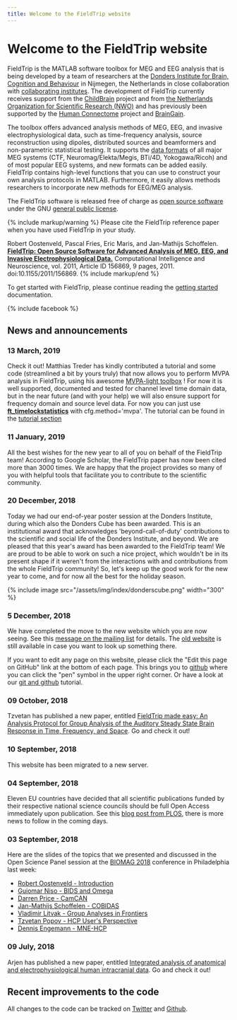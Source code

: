 ```yaml
---
title: Welcome to the FieldTrip website
---
```


# Welcome to the FieldTrip website

FieldTrip is the MATLAB software toolbox for MEG and EEG analysis that is being developed by a team of researchers at the [Donders Institute for Brain, Cognition and Behaviour](http://www.ru.nl/donders) in Nijmegen, the Netherlands in close collaboration with [collaborating institutes](/external_links#collaborating_institutes). The development of FieldTrip currently receives support from the [ChildBrain](http://www.childbrain.eu) project and from [the Netherlands Organization for Scientific Research (NWO)](http://www.nwo.nl) and has previously been supported by the [Human Connectome](http://humanconnectome.org) project and [BrainGain](http://www.braingain.nl).

The toolbox offers advanced analysis methods of MEG, EEG, and invasive electrophysiological data, such as time-frequency analysis, source reconstruction using dipoles, distributed sources and beamformers and non-parametric statistical testing. It supports the [data formats](/faq/dataformat) of all major MEG systems (CTF, Neuromag/Elekta/Megis, BTi/4D, Yokogawa/Ricoh) and of most popular EEG systems, and new formats can be added easily. FieldTrip contains high-level functions that you can use to construct your own analysis protocols in MATLAB. Furthermore, it easily allows methods researchers to incorporate new methods for EEG/MEG analysis.

The FieldTrip software is released free of charge as [open source software](http://en.wikipedia.org/wiki/Open_source) under the GNU [general public license](http://www.gnu.org/copyleft/gpl.html).

{% include markup/warning %}
Please cite the FieldTrip reference paper when you have used FieldTrip in your study.

Robert Oostenveld, Pascal Fries, Eric Maris, and Jan-Mathijs Schoffelen. **[FieldTrip: Open Source Software for Advanced Analysis of MEG, EEG, and Invasive Electrophysiological Data.](http://www.hindawi.com/journals/cin/2011/156869)** Computational Intelligence and Neuroscience, vol. 2011, Article ID 156869, 9 pages, 2011. doi:10.1155/2011/156869.
{% include markup/end %}

To get started with FieldTrip, please continue reading the [getting started](/getting_started) documentation.

{% include facebook %}

## News and announcements

### 13 March, 2019

Check it out! Matthias Treder has kindly contributed a tutorial and some code (streamlined a bit by yours truly) that now allows you to perform MVPA analysis in FieldTrip, using his awesome [MVPA-light toolbox](https://github.com/treder/MVPA-Light) ! For now it is well supported, documented and tested for channel level time domain data, but in the near future (and with your help) we will also ensure support for frequency domain and source level data. For now you can just use **[ft_timelockstatistics](/reference/ft_timelockstatistics)** with cfg.method='mvpa'. The tutorial can be found in the [tutorial section](/tutorial/mvpa_light)

### 11 January, 2019

All the best wishes for the new year to all of you on behalf of the FieldTrip team! According to Google Scholar, the FieldTrip paper has now been cited more than 3000 times. We are happy that the project provides so many of you with helpful tools that facilitate you to contribute to the scientific community.

### 20 December, 2018

Today we had our end-of-year poster session at the Donders Institute, during which also the Donders Cube has been awarded. This is an institutional award that acknowledges 'beyond-call-of-duty' contributions to the scientific and social life of the Donders Institute, and beyond. We are pleased that this year's award has been awarded to the FieldTrip team! We are proud to be able to work on such a nice project, which wouldn't be in its present shape if it weren't from the interactions with and contributions from the whole FieldTrip community! So, let's keep up the good work for the new year to come, and for now all the best for the holiday season.

{% include image src="/assets/img/index/donderscube.png" width="300" %}

### 5 December, 2018

We have completed the move to the new website which you are now seeing. See this [message on the mailing list](https://mailman.science.ru.nl/pipermail/fieldtrip/2018-December/012579.html) for details. The [old website](http://old.fieldtriptoolbox.org) is still available in case you want to look up something there.

If you want to edit any page on this website, please click the "Edit this page on GitHub" link at the bottom of each page. This brings you to [github](https://github.com/fieldtrip/website) where you can click the "pen" symbol in the upper right corner. Or have a look at our [git and github](/development/git/) tutorial.

### 09 October, 2018

Tzvetan has published a new paper, entitled [FieldTrip made easy: An Analysis Protocol for Group Analysis of the Auditory Steady State Brain Response in Time, Frequency, and Space](https://www.frontiersin.org/articles/10.3389/fnins.2018.00711/full). Go and check it out!

### 10 September, 2018

This website has been migrated to a new server.

### 04 September, 2018

Eleven EU countries have decided that all scientific publications funded by their respective national science councils should be full Open Access immediately upon publication. See this [blog post from PLOS](https://blogs.plos.org/plos/2018/09/open-access-publishing-forges-ahead-in-europe/), there is more news to follow in the coming days.

### 03 September, 2018

Here are the slides of the topics that we presented and discussed in the Open Science Panel session at the [BIOMAG 2018](http://www.biomag2018.org) conference in Philadelphia last week:

* [Robert Oostenveld - Introduction](https://www.slideshare.net/RobertOostenveld/biomag2018-robert-oostenveld-open-science-intro)
* [Guiomar Niso - BIDS and Omega](https://www.slideshare.net/JuliaGuiomarNisoGaln/guiomar-niso-biomag-2018-open-science-meg)
* [Darren Price - CamCAN](https://www.slideshare.net/RobertOostenveld/biomag2018-darren-price-camcan)
* [Jan-Mathijs Schoffelen - COBIDAS](https://www.slideshare.net/RobertOostenveld/biomag2018-janmathijs-schoffelen-cobidas)
* [Vladimir Litvak - Group Analyses in Frontiers](https://www.slideshare.net/RobertOostenveld/biomag2018-vladimir-litvak-frontiers)
* [Tzvetan Popov - HCP User's Perspective](https://www.slideshare.net/RobertOostenveld/biomag2018-tzvetan-popov-hcp-from-a-users-perspective)
* [Dennis Engemann - MNE-HCP](https://www.slideshare.net/RobertOostenveld/biomag2018-denis-engemann-mnehcp)

### 09 July, 2018

Arjen has published a new paper, entitled [Integrated analysis of anatomical and electrophysiological human intracranial data](https://www.nature.com/articles/s41596-018-0009-6). Go and check it out!

## Recent improvements to the code

All changes to the code can be tracked on [Twitter](http://twitter.com/fieldtriptoolbx) and [Github](/development/git).
